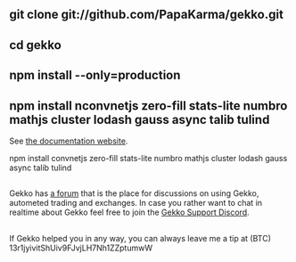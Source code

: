 


## git clone git://github.com/PapaKarma/gekko.git
## cd gekko
## npm install --only=production
## npm install nconvnetjs zero-fill stats-lite numbro mathjs cluster lodash gauss async talib tulind

See [the documentation website](https://gekko.wizb.it/docs/introduction/about_gekko.html).



npm install convnetjs zero-fill stats-lite numbro mathjs cluster lodash gauss async talib tulind

## 

Gekko has [a forum](https://forum.gekko.wizb.it/) that is the place for discussions on using Gekko, autometed trading and exchanges. In case you rather want to chat in realtime about Gekko feel free to join the [Gekko Support Discord](https://discord.gg/26wMygt).

##

If Gekko helped you in any way, you can always leave me a tip at (BTC) 13r1jyivitShUiv9FJvjLH7Nh1ZZptumwW

